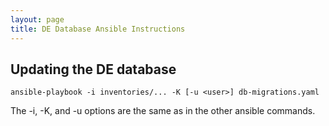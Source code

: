 ```yaml
---
layout: page
title: DE Database Ansible Instructions
---
```


## Updating the DE database

    ansible-playbook -i inventories/... -K [-u <user>] db-migrations.yaml

The -i, -K, and -u options are the same as in the other ansible commands.
